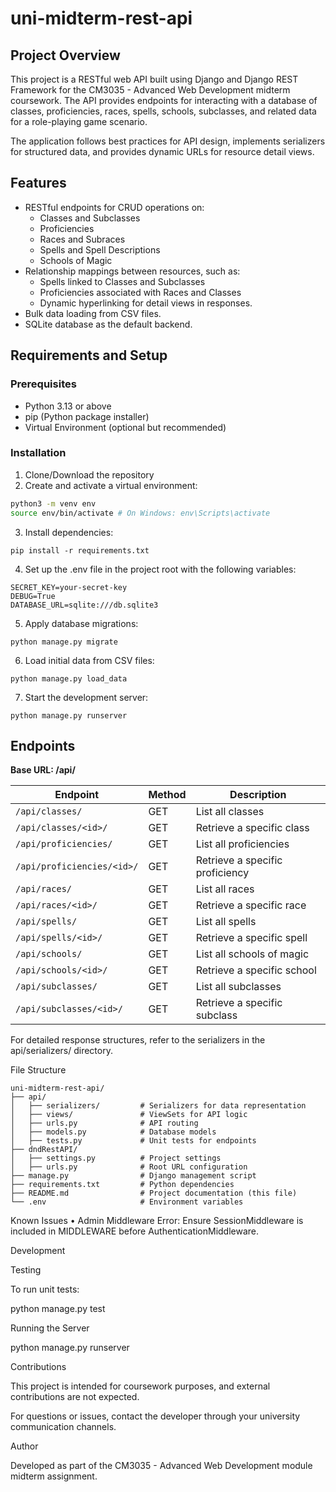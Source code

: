 # uni-midterm-rest-api

## Project Overview

This project is a RESTful web API built using Django and Django REST Framework for the CM3035 - Advanced Web Development
midterm coursework. The API provides endpoints for interacting with a database of classes, proficiencies, races, spells,
schools, subclasses, and related data for a role-playing game scenario.

The application follows best practices for API design, implements serializers for structured data, and provides dynamic
URLs for resource detail views.

## Features

* RESTful endpoints for CRUD operations on:
    * Classes and Subclasses
    * Proficiencies
    * Races and Subraces
    * Spells and Spell Descriptions
    * Schools of Magic
* Relationship mappings between resources, such as:
    * Spells linked to Classes and Subclasses
    * Proficiencies associated with Races and Classes
    * Dynamic hyperlinking for detail views in responses.
* Bulk data loading from CSV files.
* SQLite database as the default backend.

## Requirements and Setup

### Prerequisites

* Python 3.13 or above
* pip (Python package installer)
* Virtual Environment (optional but recommended)

### Installation

1. Clone/Download the repository
2. Create and activate a virtual environment:

```bash
python3 -m venv env
source env/bin/activate # On Windows: env\Scripts\activate
```

3. Install dependencies:

```
pip install -r requirements.txt
```

4. Set up the .env file in the project root with the following variables:

```
SECRET_KEY=your-secret-key
DEBUG=True
DATABASE_URL=sqlite:///db.sqlite3
```

5. Apply database migrations:

```
python manage.py migrate
```

6. Load initial data from CSV files:

```
python manage.py load_data
```

7. Start the development server:

```
python manage.py runserver
```

## Endpoints

**Base URL: /api/**

| Endpoint                   | Method | Description                     |
|----------------------------|--------|---------------------------------|
| `/api/classes/`            | GET    | List all classes                |
| `/api/classes/<id>/`       | GET    | Retrieve a specific class       |
| `/api/proficiencies/`      | GET    | List all proficiencies          |
| `/api/proficiencies/<id>/` | GET    | Retrieve a specific proficiency |
| `/api/races/`              | GET    | List all races                  |
| `/api/races/<id>/`         | GET    | Retrieve a specific race        |
| `/api/spells/`             | GET    | List all spells                 |
| `/api/spells/<id>/`        | GET    | Retrieve a specific spell       |
| `/api/schools/`            | GET    | List all schools of magic       |
| `/api/schools/<id>/`       | GET    | Retrieve a specific school      |
| `/api/subclasses/`         | GET    | List all subclasses             |
| `/api/subclasses/<id>/`    | GET    | Retrieve a specific subclass    |

For detailed response structures, refer to the serializers in the api/serializers/ directory.

File Structure

```
uni-midterm-rest-api/
├── api/
│   ├── serializers/         # Serializers for data representation
│   ├── views/               # ViewSets for API logic
│   ├── urls.py              # API routing
│   ├── models.py            # Database models
│   ├── tests.py             # Unit tests for endpoints
├── dndRestAPI/
│   ├── settings.py          # Project settings
│   ├── urls.py              # Root URL configuration
├── manage.py                # Django management script
├── requirements.txt         # Python dependencies
├── README.md                # Project documentation (this file)
└── .env                     # Environment variables

```

Known Issues
• Admin Middleware Error: Ensure SessionMiddleware is included in MIDDLEWARE before AuthenticationMiddleware.

Development

Testing

To run unit tests:

python manage.py test

Running the Server

python manage.py runserver

Contributions

This project is intended for coursework purposes, and external contributions are not expected.

For questions or issues, contact the developer through your university communication channels.

Author

Developed as part of the CM3035 - Advanced Web Development module midterm assignment.